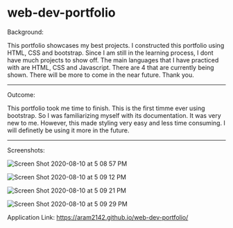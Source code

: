 # web-dev-portfolio

Background:

This portfolio showcases my best projects. I constructed this portfolio using HTML, CSS and bootstrap. Since I am still in the learning process, I dont have much projects to show off. The main languages that I have practiced with are HTML, CSS and Javascript. There are 4 that are currently being shown. There will be more to come in the near future. Thank you.

___________________________________________________
Outcome:

This portfolio took me time to finish. This is the first timme ever using bootstrap. So I was familiarizing myself with its documentation. It was very new to me. However, this made styling very easy and less time consuming. I will definetly be using it more in the future.

___________________________________________________
Screenshots:

![Screen Shot 2020-08-10 at 5 08 57 PM](https://user-images.githubusercontent.com/65634748/89831761-5dfb0f80-db2c-11ea-9fec-5c3ca92928e3.png)

![Screen Shot 2020-08-10 at 5 09 12 PM](https://user-images.githubusercontent.com/65634748/89831760-5d627900-db2c-11ea-8a8d-5bb60b152f6d.png)

![Screen Shot 2020-08-10 at 5 09 21 PM](https://user-images.githubusercontent.com/65634748/89831755-5cc9e280-db2c-11ea-8f77-75425b56b3ae.png)


![Screen Shot 2020-08-10 at 5 09 29 PM](https://user-images.githubusercontent.com/65634748/89831747-59cef200-db2c-11ea-8e92-853accdc2eb1.png)








Application Link: https://aram2142.github.io/web-dev-portfolio/